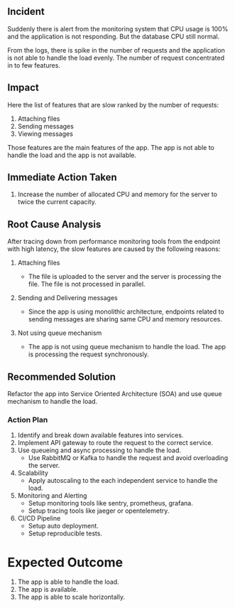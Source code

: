 ## Incident

Suddenly there is alert from the monitoring system that CPU usage is 100% and the application is not responding. But the database CPU still normal.

From the logs, there is spike in the number of requests and the application is not able to handle the load evenly. The number of request concentrated in to few features. 

## Impact

Here the list of features that are slow ranked by the number of requests:

1. Attaching files
2. Sending messages
3. Viewing messages

Those features are the main features of the app. The app is not able to handle the load and the app is not available.

## Immediate Action Taken

1. Increase the number of allocated CPU and memory for the server to twice the current capacity.

## Root Cause Analysis

After tracing down from performance monitoring tools from the endpoint with high latency, the slow features are caused by the following reasons:

1. Attaching files
    * The file is uploaded to the server and the server is processing the file. The file is not processed in parallel.

2. Sending and Delivering messages
    * Since the app is using monolithic architecture, endpoints related to sending messages are sharing same CPU and memory resources.

3. Not using queue mechanism
    * The app is not using queue mechanism to handle the load. The app is processing the request synchronously.

## Recommended Solution

Refactor the app into Service Oriented Architecture (SOA) and use queue mechanism to handle the load.

### Action Plan

1. Identify and break down available features into services.
2. Implement API gateway to route the request to the correct service.
3. Use queueing and async processing to handle the load.
    * Use RabbitMQ or Kafka to handle the request and avoid overloading the server.
4. Scalability
    * Apply autoscaling to the each independent service to handle the load.
5. Monitoring and Alerting
    * Setup monitoring tools like sentry, prometheus, grafana.
    * Setup tracing tools like jaeger or opentelemetry.
6. CI/CD Pipeline
    * Setup auto deployment.
    * Setup reproducible tests.

# Expected Outcome

1. The app is able to handle the load.
2. The app is available.
3. The app is able to scale horizontally.
